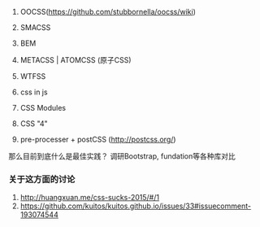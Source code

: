 <!-- 这么多设计模式出现的原因： 语义化 & 复用 & css先天的缺陷(抽象能力不足，css 全局作用域， css名称不能压缩， 僵尸代码无法无法去除) --> 

1. OOCSS(https://github.com/stubbornella/oocss/wiki)

2. SMACSS

3. BEM

4. METACSS | ATOMCSS (原子CSS)

5. WTFSS

6. css in js

7. CSS Modules

8. CSS "4"

9. pre-processer + postCSS (http://postcss.org/)

那么目前到底什么是最佳实践？ 调研Bootstrap, fundation等各种库对比

### 关于这方面的讨论
1. http://huangxuan.me/css-sucks-2015/#/1
2. https://github.com/kuitos/kuitos.github.io/issues/33#issuecomment-193074544